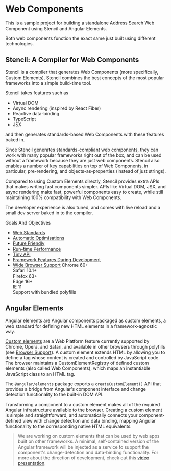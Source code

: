 # Web Components

This is a sample project for building a standalone Address Search Web Component using Stencil and Angular Elements.

Both web components function the exact same just built using different technologies.


## Stencil: A Compiler for Web Components

Stencil is a compiler that generates Web Components (more specifically, Custom Elements). Stencil combines the best concepts of the most popular frameworks into a simple build-time tool.

Stencil takes features such as

- Virtual DOM
- Async rendering (inspired by React Fiber)
- Reactive data-binding
- TypeScript
- JSX

and then generates standards-based Web Components with these features baked in.

Since Stencil generates standards-compliant web components, they can work with many popular frameworks right out of the box, and can be used without a framework because they are just web components. Stencil also enables a number of key capabilities on top of Web Components, in particular, pre-rendering, and objects-as-properties (instead of just strings).

Compared to using Custom Elements directly, Stencil provides extra APIs that makes writing fast components simpler. APIs like Virtual DOM, JSX, and async rendering make fast, powerful components easy to create, while still maintaining 100% compatibility with Web Components.

The developer experience is also tuned, and comes with live reload and a small dev server baked in to the compiler.

Goals And Objectives

- [Web Standards](https://stenciljs.com/docs/goals-and-objectives#web-standards)
- [Automatic Optimisations](https://stenciljs.com/docs/goals-and-objectives#automatic-optimizations)
- [Future Friendly](https://stenciljs.com/docs/goals-and-objectives#future-friendly)
- [Run-time Performance](https://stenciljs.com/docs/goals-and-objectives#run-time-performance)
- [Tiny API](https://stenciljs.com/docs/goals-and-objectives#tiny-api)
- [Framework Features During Development](https://stenciljs.com/docs/goals-and-objectives#framework-features-during-development)
- [Wide Browser Support](https://stenciljs.com/docs/goals-and-objectives#wide-browser-support)
   Chrome 60+  
   Safari 10.1+  
   Firefox 63+  
   Edge 16+  
   IE 11  
   Support with bundled polyfills  



## Angular Elements

Angular elements are Angular components packaged as custom elements, a web standard for defining new HTML elements in a framework-agnostic way.

[Custom elements](https://developer.mozilla.org/en-US/docs/Web/Web_Components/Using_custom_elements) are a Web Platform feature currently supported by Chrome, Opera, and Safari, and available in other browsers through polyfills (see [Browser Support](https://angular.io/guide/elements#browser-support)). A custom element extends HTML by allowing you to define a tag whose content is created and controlled by JavaScript code. The browser maintains a CustomElementRegistry of defined custom elements (also called Web Components), which maps an instantiable JavaScript class to an HTML tag.

The `@angular/elements` package exports a `createCustomElement()` API that provides a bridge from Angular's component interface and change detection functionality to the built-in DOM API.

Transforming a component to a custom element makes all of the required Angular infrastructure available to the browser. Creating a custom element is simple and straightforward, and automatically connects your component-defined view with change detection and data binding, mapping Angular functionality to the corresponding native HTML equivalents.

> We are working on custom elements that can be used by web apps built on other frameworks. A minimal, self-contained version of the Angular framework will be injected as a service to support the component's change-detection and data-binding functionality. For more about the direction of development, check out this [video presentation](https://www.youtube.com/watch?v=Z1gLFPLVJjY&t=4s).
